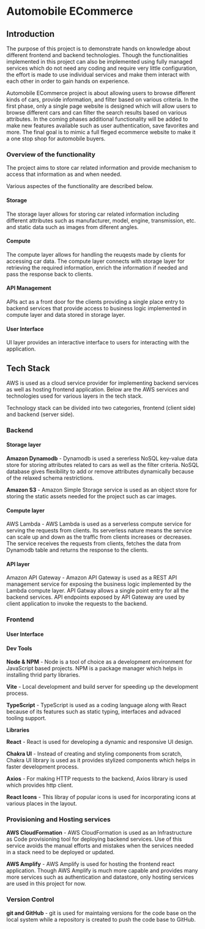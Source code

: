 
# Automobile ECommerce

## Introduction

The purpose of this project is to demonstrate hands on knowledge about different frontend and backend technologies. Though the functionalities implemented in this project can also be implemented using fully managed services which do not need any coding and require very little configuration, the effort is made to use individual services and make them interact with each other in order to gain hands on experience.

Automobile ECommerce project is about allowing users to browse different kinds of cars, provide information, and filter based on various criteria. In the first phase, only a single page website is designed which will allow users to browse different cars and can filter the search results based on various attributes. In the coming phases additional functionality will be added to make new features available such as user authentication, save favorites and more. The final goal is to mimic a full fleged ecommerce website to make it a one stop shop for automobile buyers.

### Overview of the functionality

The project aims to store car related information and provide mechanism to access that information as and when needed.

Various aspectes of the functionality are described below.

#### Storage

The storage layer allows for storing car related information including different attributes such as manufacturer, model, engine, transmission, etc. and static data such as images from diferent angles.

#### Compute

The compute layer allows for handling the reuqests made by clients for accessing car data. The compute layer connects with storage layer for retrieving the required information, enrich the information if needed and pass the response back to clients.

#### API Management

APIs act as a front door for the clients providing a single place entry to backend services that provide access to business logic implemented in compute layer and data stored in storage layer.

#### User Interface

UI layer provides an interactive interface to users for interacting with the application.
## Tech Stack

AWS is used as a cloud service provider for implementing backend services as well as hosting frontend application. Below are the AWS services and technologies used for various layers in the tech stack.

Technology stack can be divided into two categories, frontend (client side) and backend (server side).

### Backend 

#### Storage layer

**Amazon Dynamodb** - Dynamodb is used a sererless NoSQL key-value data store for storing attributes related to cars as well as the filter criteria. NoSQL database gives flexibility to add or remove attributes dynamically because of the relaxed schema restrictions.

**Amazon S3** - Amazon Simple Storage service is used as an object store for storing the static assets needed for the project such as car images.

#### Compute layer

AWS Lambda - AWS Lambda is used as a serverless compute service for serving the requests from clients. Its serverless nature means the service can scale up and down as the traffic from clients increases or decreases. The service receives the requests from clients, fetches the data from Dynamodb table and returns the response to the clients.

#### API layer

Amazon API Gateway - Amazon API Gateway is used as a REST API management service for exposing the business logic implemented by the Lambda compute layer. API Gatway allows a single point entry for all the backend services. API endpoints exposed by API Gateway are used by client application to invoke the requests to the backend.

### Frontend

#### User Interface

#### Dev Tools

**Node & NPM** - Node is a tool of choice as a development environment for JavaScript based projects. NPM is a package manager which helps in installing thrid party libraries.

**Vite** - Local development and build server for speeding up the development process.

**TypeScript** - TypeScript is used as a coding language along with React because of its features such as static typing, interfaces and advaced tooling support.

**Libraries**

**React** - React is used for developing a dynamic and responsive UI design.

**Chakra UI** - Instead of creating and styling components from scratch, Chakra UI library is used as it provides stylized components which helps in faster development process.

**Axios** - For making HTTP requests to the backend, Axios library is used which provides http client.

**React Icons** - This libray of popular icons is used for incorporating icons at various places in the layout.


### Provisioning and Hosting services

**AWS CloudFormation** - AWS CloudFormation is used as an Infrastructure as Code provisioning tool for deploying backend services. Use of this service avoids the manual efforts and mistakes when the services needed in a stack need to be deployed or updated.

**AWS Amplify** - AWS Amplify is used for hosting the frontend react application. Though AWS Amplify is much more capable and provides many more services such as authentication and datastore, only hosting services are used in this project for now.

### Version Control

**git and GitHub** - git is used for maintaing versions for the code base on the local system while a repository is created to push the code base to GitHub.